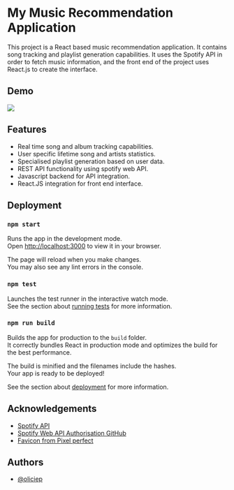 # My Music Recommendation Application

This project is a React based music recommendation application. It contains song tracking and playlist generation capabilities. It uses the Spotify API in order to fetch music information, and the front end of the project uses React.js to create the interface.

## Demo

![](https://github.com/oliciep/Music_Recommendation_App/blob/main/demo.gif)

## Features

- Real time song and album tracking capabilities.
- User specific lifetime song and artists statistics.
- Specialised playlist generation based on user data.
- REST API functionality using spotify web API.
- Javascript backend for API integration.
- React.JS integration for front end interface.


## Deployment
### `npm start`

Runs the app in the development mode.\
Open [http://localhost:3000](http://localhost:3000) to view it in your browser.

The page will reload when you make changes.\
You may also see any lint errors in the console.

### `npm test`

Launches the test runner in the interactive watch mode.\
See the section about [running tests](https://facebook.github.io/create-react-app/docs/running-tests) for more information.

### `npm run build`

Builds the app for production to the `build` folder.\
It correctly bundles React in production mode and optimizes the build for the best performance.

The build is minified and the filenames include the hashes.\
Your app is ready to be deployed!

See the section about [deployment](https://facebook.github.io/create-react-app/docs/deployment) for more information.
## Acknowledgements
 - [Spotify API](https://developer.spotify.com/documentation/web-api)
 - [Spotify Web API Authorisation GitHub](https://github.com/spotify/web-api-examples)
 - [Favicon from Pixel perfect](https://www.flaticon.com/free-icon/musical-note_727218?term=music&page=1&position=7&origin=search&related_id=727218)



## Authors

- [@oliciep](https://github.com/oliciep)
